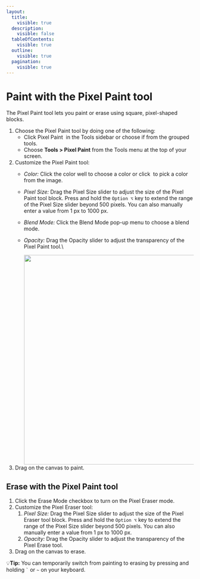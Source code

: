 ```yaml
---
layout:
  title:
    visible: true
  description:
    visible: false
  tableOfContents:
    visible: true
  outline:
    visible: true
  pagination:
    visible: true
---
```


# Paint with the Pixel Paint tool

The Pixel Paint tool lets you paint or erase using square, pixel-shaped blocks.

1. Choose the Pixel Paint tool by doing one of the following:&#x20;
   * Click Pixel Paint <img src="https://help.pixelmator.com/pixelmator-pro/3.5/assets/English/1580999204000.png" alt="" data-size="line"> in the Tools sidebar or choose if from the grouped tools.
   * Choose **Tools > Pixel Paint** from the Tools menu at the top of your screen.
2. Customize the Pixel Paint tool:
   * _Color:_ Click the color well to choose a color or click <img src="https://help.pixelmator.com/pixelmator-pro/3.5/assets/English/1588174408000.png" alt="" data-size="line"> to pick a color from the image.
   * _Pixel Size:_ Drag the Pixel Size slider to adjust the size of the Pixel Paint tool block. Press and hold the `Option ⌥` key to extend the range of the Pixel Size slider beyond 500 pixels. You can also manually enter a value from 1 px to 1000 px.
   * _Blend Mode:_ Click the Blend Mode pop-up menu to choose a blend mode.
   *   _Opacity:_ Drag the Opacity slider to adjust the transparency of the Pixel Paint tool.\


       <div align="left">

       <img src="https://help.pixelmator.com/pixelmator-pro/3.5/assets/English/1625135311000.png" alt="" width="563">

       </div>
3. Drag on the canvas to paint.

## Erase with the Pixel Paint tool

1. Click the Erase Mode checkbox to turn on the Pixel Eraser mode.
2. Customize the Pixel Eraser tool:
   1. _Pixel Size:_ Drag the Pixel Size slider to adjust the size of the Pixel Eraser tool block. Press and hold the `Option ⌥` key to extend the range of the Pixel Size slider beyond 500 pixels. You can also manually enter a value from 1 px to 1000 px.
   2. _Opacity:_ Drag the Opacity slider to adjust the transparency of the Pixel Erase tool.
3. Drag on the canvas to erase.

:bulb:**Tip:** You can temporarily switch from painting to erasing by pressing and holding `` ` `` or `~` on your keyboard.
